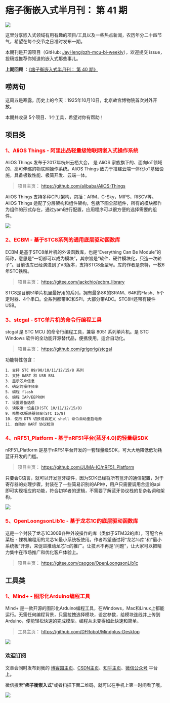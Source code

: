 # 痞子衡嵌入式半月刊： 第 41 期

![](http://henjay724.com/image/cnblogs/pzh_mcu_bi_weekly.PNG)

这里分享嵌入式领域有用有趣的项目/工具以及一些热点新闻，农历年分二十四节气，希望在每个交节之日准时发布一期。

本期刊是开源项目（GitHub: [JayHeng/pzh-mcu-bi-weekly](https://github.com/JayHeng/pzh-mcu-bi-weekly)），欢迎提交 issue，投稿或推荐你知道的嵌入式那些事儿。

**上期回顾** ：[《痞子衡嵌入式半月刊： 第 40 期》](https://www.cnblogs.com/henjay724/p/15315617.html)

## 唠两句

这周五是寒露，历史上的今天：1925年10月10日，北京故宫博物院首次对外开放。

本期共收录 5个项目、1个工具，希望对你有帮助！

## 项目类

### <font color="red">1、AliOS Things - 阿里出品轻量级物联网嵌入式操作系统</font>

AliOS Things 发布于2017年杭州云栖大会， 是 AliOS 家族旗下的、面向IoT领域的、高可伸缩的物联网操作系统。AliOS Things 致力于搭建云端一体化IoT基础设施，具备极致性能、极简开发、云端一体。

> 项目主页： https://github.com/alibaba/AliOS-Things

AliOS Things 支持多种CPU架构，包括：ARM，C-Sky，MIPS，RISCV等。AliOS Things 适配了分层架构和组件架构，包括下图全部组件，所有的模块都作为组件的形式存在，通过yaml进行配置，应用程序可以很方便的选择需要的组件。

![](http://henjay724.com/image/biweekly20211010/AliOS-Things.PNG)

### <font color="red">2、ECBM - 基于STC8系列的通用底层驱动函数库</font>

ECBM 是基于STC8单片机的外设函数库，也是“Everything Can Be Module”的简称，意思是“一切都可以成为模块”，其宗旨是“软件、硬件模块化，只造一次轮子”。目前该库已经演进到了V3版本，支持STC8全型号。库的作者是奈特，一枚6年STC铁粉。

> 项目主页： https://gitee.com/jackchio/ecbm_library

STC8是目前51单片机里最好用的系列，拥有最多8K的SRAM、64K的Flash、5个定时器、4个串口。全系列都带IIC和SPI，大部分带ADC。STC8H还带有硬件USB。

### <font color="red">3、stcgal - STC单片机的命令行编程工具</font>

stcgal 是 STC MCU 的命令行编程工具，兼容 8051 系列单片机。是 STC Windows 软件的全功能开源替代品，便携使用，适合自动化。

> 项目主页： https://github.com/grigorig/stcgal

功能特性包含：

```text
1. 支持 STC 89/90/10/11/12/15/8 系列
2. 支持 UART 和 USB BSL
3. 显示芯片信息
4. 确定的操作频率
5. 编程 flash
6. 编程 IAP/EEPROM
7. 设置设备选项
8. 读取唯一设备ID(STC 10/11/12/15/8)
9. 修整RC振荡器频率(STC 15/8)
10. 使用 DTR 切换或自定义 shell 命令自动重启电源
11. 自动的 UART 协议检测
```

### <font color="red">4、nRF51_Platform - 基于nRF51平台(蓝牙4.0)的轻量级SDK</font>

nRF51_Platform 是基于nRF51平台开发的一套轻量级SDK，可大大地降低低功耗蓝牙开发的门槛。

> 项目主页： https://github.com/JUMA-IO/nRF51_Platform

只要会C语言，就可以开发蓝牙硬件，因为SDK已经将所有蓝牙的通信配置，对于寄存器的处理步骤，封装在了一些简易识别的API中，用户只需要调用合适的api即可实现相应的功能，符合初学者的逻辑，不需要了解蓝牙协议栈的复杂名词和架构。

![](http://henjay724.com/image/biweekly20211010/nRF51_Platform.PNG)

### <font color="red">5、OpenLoongsonLib1c - 基于龙芯1C的底层驱动函数库</font>

这是一个封装了龙芯1C300B各种外设操作的库（类似于STM32的库），可配合白菜板 - 裸机编程用的龙芯1c最小系统板使用。作者希望通过将“龙芯1c库”和“最小系统板”开源，来促进推动龙芯1c的推广。让技术不再是“问题”，让大家可以把精力集中在市场推广和优化客户体验上。

> 项目主页： https://gitee.com/caogos/OpenLoongsonLib1c

## 工具类

### <font color="red">1、Mind+ - 图形化Arduino编程工具</font>

Mind+ 是一款开源的图形化Arduino编程工具，在Windows，Mac和Linux上都能运行。无需任何编程背景，只需拉拽选择模块，设定参数，给模块连线并上传到Arduino，便能轻松快速的完成模型。编程从未变得如此快速和简单。

> 工具主页： https://github.com/DFRobot/Mindplus-Desktop

![](http://henjay724.com/image/biweekly20211010/Mind+.PNG)

### 欢迎订阅

文章会同时发布到我的 [博客园主页](https://www.cnblogs.com/henjay724/)、[CSDN主页](https://blog.csdn.net/henjay724)、[知乎主页](https://www.zhihu.com/people/henjay724)、[微信公众号](http://weixin.sogou.com/weixin?type=1&query=痞子衡嵌入式) 平台上。

微信搜索"__痞子衡嵌入式__"或者扫描下面二维码，就可以在手机上第一时间看了哦。

![](http://henjay724.com/image/github/pzhMcu_qrcode_258x258.jpg)

